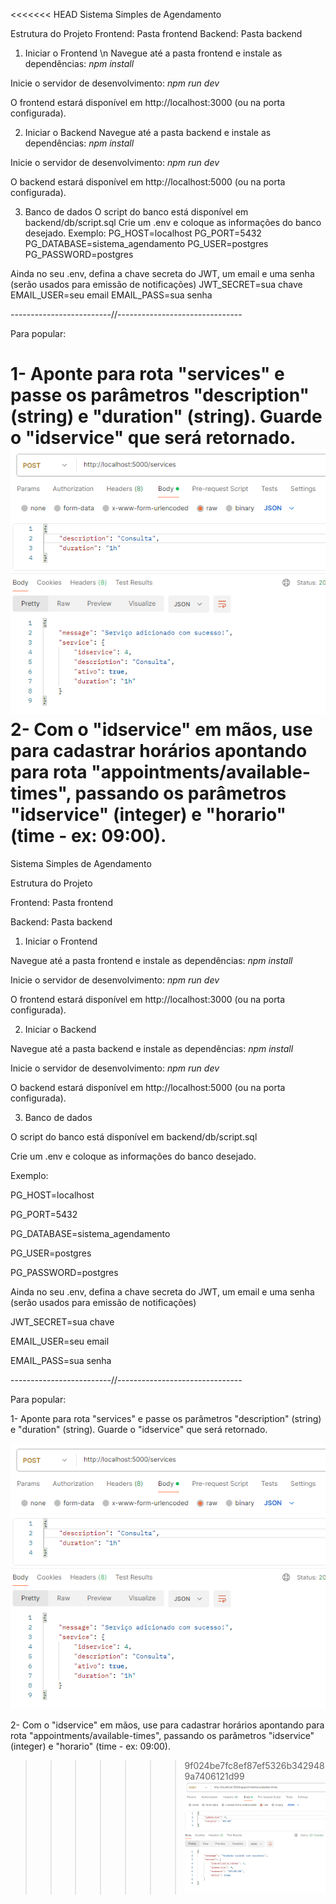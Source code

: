<<<<<<< HEAD
Sistema Simples de Agendamento 


Estrutura do Projeto
Frontend: Pasta frontend
Backend: Pasta backend 


1. Iniciar o Frontend \n
Navegue até a pasta frontend e instale as dependências:
*npm install*

Inicie o servidor de desenvolvimento:
*npm run dev*

O frontend estará disponível em http://localhost:3000 (ou na porta configurada).

2. Iniciar o Backend
Navegue até a pasta backend e instale as dependências:
*npm install*

Inicie o servidor de desenvolvimento:
*npm run dev*

O backend estará disponível em http://localhost:5000 (ou na porta configurada).

3. Banco de dados
O script do banco está disponível em backend/db/script.sql
Crie um .env e coloque as informações do banco desejado.
Exemplo:
PG_HOST=localhost
PG_PORT=5432
PG_DATABASE=sistema_agendamento
PG_USER=postgres
PG_PASSWORD=postgres

Ainda no seu .env, defina a chave secreta do JWT, um email e uma senha (serão usados para emissão de notificações)
JWT_SECRET=sua chave
EMAIL_USER=seu email
EMAIL_PASS=sua senha

-------------------------//-------------------------------

Para popular:

1- Aponte para rota "services" e passe os parâmetros "description" (string) e "duration" (string).
   Guarde o "idservice" que será retornado.
   ![alt text](image.png)
2- Com o "idservice" em mãos, use para cadastrar horários apontando para rota "appointments/available-times", 
   passando os parâmetros "idservice" (integer) e "horario" (time - ex: 09:00).
=======
Sistema Simples de Agendamento

Estrutura do Projeto

Frontend: Pasta frontend

Backend: Pasta backend

1. Iniciar o Frontend

Navegue até a pasta frontend e instale as dependências:
*npm install*

Inicie o servidor de desenvolvimento: 
*npm run dev* 

O frontend estará disponível em http://localhost:3000 (ou na porta configurada).



2. Iniciar o Backend

Navegue até a pasta backend e instale as dependências:
*npm install* 

Inicie o servidor de desenvolvimento:
*npm run dev*

O backend estará disponível em http://localhost:5000 (ou na porta configurada).


3. Banco de dados

O script do banco está disponível em backend/db/script.sql

Crie um .env e coloque as informações do banco desejado.

Exemplo:

PG_HOST=localhost

PG_PORT=5432

PG_DATABASE=sistema_agendamento

PG_USER=postgres

PG_PASSWORD=postgres



Ainda no seu .env, defina a chave secreta do JWT, um email e uma senha (serão usados para emissão de notificações)

JWT_SECRET=sua chave

EMAIL_USER=seu email

EMAIL_PASS=sua senha


-------------------------//------------------------------- 


Para popular:

1- Aponte para rota "services" e passe os parâmetros "description" (string) e "duration" (string).
   Guarde o "idservice" que será retornado.

   ![alt text](image.png) 

2- Com o "idservice" em mãos, use para cadastrar horários apontando para rota "appointments/available-times",
   passando os parâmetros "idservice" (integer) e "horario" (time - ex: 09:00).

>>>>>>> 9f024be7fc8ef87ef5326b3429489a7406121d99
   ![alt text](image-1.png)


